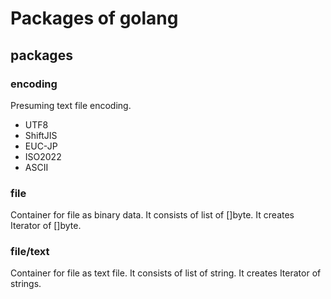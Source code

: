 # Packages of golang

## packages

### encoding
Presuming text file encoding.
* UTF8
* ShiftJIS
* EUC-JP
* ISO2022
* ASCII

### file
Container for file as binary data.
It consists of list of []byte. It creates Iterator of []byte.

### file/text
Container for file as text file. It consists of list of string. It creates Iterator of strings.
